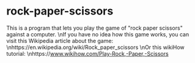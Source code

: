 # rock-paper-scissors
This is a program that lets you play the game of "rock paper scissors" against a computer.
\nIf you have no idea how this game works, you can visit this Wikipedia article about the game:
\nhttps://en.wikipedia.org/wiki/Rock_paper_scissors
\nOr this wikiHow tutorial:
\nhttps://www.wikihow.com/Play-Rock,-Paper,-Scissors